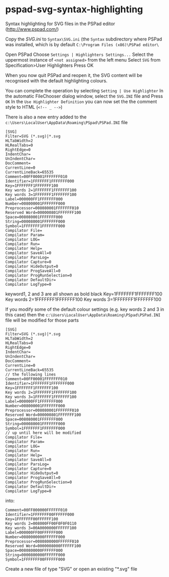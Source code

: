 # pspad-svg-syntax-highlighting
Syntax highlighting for SVG files in the PSPad editor (http://www.pspad.com/)

Copy the *SVG.ini* to ```Syntax\SVG.ini``` (the ```Syntax``` subdirectory where PSPad was installed,
which is by default ```C:\Program Files (x86)\PSPad editor\```

Open PSPad
Choose ```Settings | Highlighters Settings...```
Select the uppermost instance of ```<not assigned>``` from the left menu
Select ```SVG``` from Specification>User Highlighters
Press OK

When you now quit PSPad and reopen it, the SVG content will be recognised with the default highlighting colours.

You can complete the operation by selecting ```Setting | Use Highlighter```
In the automatic FileChooser dialog window, select the ```SVG.INI``` file and Press ```OK```
In the ```Use Highlighter Definition``` you can now set the the comment style to HTML (```<!-- _ -->```)


There is also a new entry added to the ```c:\Users\LocalUser\AppData\Roaming\PSpad\PSPad.INI``` file

```
[SVG]
Filter=SVG (*.svg)|*.svg
HLTabWidth=2
HLRealTabs=0
RightEdge=0
IndentChar= 
UnIndentChar= 
DocComment=
CurrentLine=0
CurrentLineBack=65535
Comment=00FF00001FFFFFFF010
Identifier=1FFFFFFF1FFFFFFF000
Key=1FFFFFFF1FFFFFFF100
Key words 2=1FFFFFFF1FFFFFFF100
Key words 3=1FFFFFFF1FFFFFFF100
Label=000000FF1FFFFFFF000
Number=008000001FFFFFFF000
Preprocessor=008080001FFFFFFF010
Reserved Word=000000801FFFFFFF100
Space=008080001FFFFFFF000
String=000080001FFFFFFF000
Symbol=1FFFFFFF1FFFFFFF000
Compilator File=
Compilator Param=
Compilator LOG=
Compilator Run=
Compilator Help=
Compilator SaveAll=0
Compilator ParsLog=
Compilator Capture=0
Compilator HideOutput=0
Compilator ProgSaveAll=0
Compilator ProgRunSelection=0
Compilator DefaultDir=
Compilator LogType=0
```

keyword1, 2 and 3 are all shown as bold black
Key=1FFFFFFF1FFFFFFF100
Key words 2=1FFFFFFF1FFFFFFF100
Key words 3=1FFFFFFF1FFFFFFF100
 
If you modify some of the default colour settings (e.g. key words 2 and 3 in this case)
then the ```c:\Users\LocalUser\AppData\Roaming\PSpad\PSPad.INI``` file will be modified for those parts
```
[SVG]
Filter=SVG (*.svg)|*.svg
HLTabWidth=2
HLRealTabs=0
RightEdge=0
IndentChar= 
UnIndentChar= 
DocComment=
CurrentLine=0
CurrentLineBack=65535
// the following lines
Comment=00FF00001FFFFFFF010
Identifier=1FFFFFFF1FFFFFFF000
Key=1FFFFFFF1FFFFFFF100
Key words 2=1FFFFFFF1FFFFFFF100
Key words 3=1FFFFFFF1FFFFFFF100
Label=000000FF1FFFFFFF000
Number=008000001FFFFFFF000
Preprocessor=008080001FFFFFFF010
Reserved Word=000000801FFFFFFF100
Space=008080001FFFFFFF000
String=000080001FFFFFFF000
Symbol=1FFFFFFF1FFFFFFF000
// up until here will be modified
Compilator File=
Compilator Param=
Compilator LOG=
Compilator Run=
Compilator Help=
Compilator SaveAll=0
Compilator ParsLog=
Compilator Capture=0
Compilator HideOutput=0
Compilator ProgSaveAll=0
Compilator ProgRunSelection=0
Compilator DefaultDir=
Compilator LogType=0
```
into:
```
Comment=00FF000000FFFFFF010
Identifier=1FFFFFFF00FFFFFF000
Key=1FFFFFFF00FFFFFF100
Key words 2=008000FF00F0F0F0110
Key words 3=00A0000000FFFFFF100
Label=000000FF00FFFFFF000
Number=0080000000FFFFFF000
Preprocessor=0080800000FFFFFF010
Reserved Word=0000008000FFFFFF100
Space=0080800000FFFFFF000
String=0000800000FFFFFF000
Symbol=1FFFFFFF00FFFFFF000
```

Create a new file of type "SVG" or open an existing "*.svg" file

 

